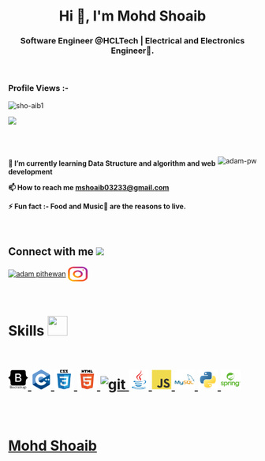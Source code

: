  
 <h1 align="center">Hi 👋, I'm Mohd Shoaib</h1>
<h3 align="center">Software Engineer @HCLTech | Electrical and Electronics Engineer🌟.</h3>

<br>

<p align="right"> <h3>Profile Views :-</h3> <img src="https://komarev.com/ghpvc/?username=sho-aib1&label=Profile%20views&color=0e75b6&style=flat"
    alt="sho-aib1" /> 
  </p>

<a href="https://github.com/DenverCoder1/readme-typing-svg"><img src="https://readme-typing-svg.herokuapp.com?lines=Electrical+and+Electronics+Engineer;Aspiring+Developer;Always+learning+new+things&center=true&width=500&height=50"></a>


<br>
<br>
<p><img align="right" src="https://github.com/Adam-pw/Adam-pw/blob/main/animation_500_kxa883sd.gif" alt="adam-pw" /></p>

<h4>
 🌱  I’m currently learning Data Structure and algorithm and web development 

 📫 How to reach me **mshoaib03233@gmail.com**

⚡ Fun fact :- Food and Music🎵 are the reasons to live.
</h4>
<br>

<h2> Connect with me <img src='https://raw.githubusercontent.com/ShahriarShafin/ShahriarShafin/main/Assets/handshake.gif' width="100px"> </h2>
<p align="left">
  <a href="https://www.linkedin.com/in/mohd-shoaib-088284178/" target="blank"><img align="center"
      src="https://raw.githubusercontent.com/rahuldkjain/github-profile-readme-generator/master/src/images/icons/Social/linked-in-alt.svg"
      alt="adam pithewan" height="30" width="40" /></a>
  <a href="https://instagram.com/sho_aib_143" target="blank"><img align="center" src="https://raw.githubusercontent.com/SubhadeepZilong/SubhadeepZilong/main/icons/Social/instagram.svg" alt="sho_aib_143" height="30" width="40" /></a>
</p>

<br>

<h1> Skills <img src = "https://media2.giphy.com/media/QssGEmpkyEOhBCb7e1/giphy.gif?cid=ecf05e47a0n3gi1bfqntqmob8g9aid1oyj2wr3ds3mg700bl&rid=giphy.gif" width = "40px" height="40px" </h1>
 <br>
 <br>
<p align="left">
        <a href="https://getbootstrap.com" target="_blank" rel="noreferrer">
    <img src="https://raw.githubusercontent.com/devicons/devicon/master/icons/bootstrap/bootstrap-plain-wordmark.svg"
      alt="bootstrap" width="40" height="40" /> </a>  <a href="https://www.w3schools.com/cpp/" target="_blank" rel="noreferrer">
    <img src="https://raw.githubusercontent.com/devicons/devicon/master/icons/cplusplus/cplusplus-original.svg"
      alt="cplusplus" width="40" height="40" /> </a> <a href="https://www.w3schools.com/css/" target="_blank"
    rel="noreferrer"> <img
      src="https://raw.githubusercontent.com/devicons/devicon/master/icons/css3/css3-original-wordmark.svg" alt="css3"
      width="40" height="40" /> </a> <a href="https://www.w3.org/html/" target="_blank" rel="noreferrer"> <img
      src="https://raw.githubusercontent.com/devicons/devicon/master/icons/html5/html5-original-wordmark.svg"
      alt="html5" width="40" height="40" /> </a> <a href="https://git-scm.com/" target="_blank" rel="noreferrer"> <img src="https://www.vectorlogo.zone/logos/git-scm/git-scm-icon.svg" alt="git" width="40" height="40"/> </a>
        <a href="https://www.java.com" target="_blank" rel="noreferrer"> <img
      src="https://raw.githubusercontent.com/devicons/devicon/master/icons/java/java-original.svg" alt="java" width="40"
      height="40" /> </a> <a href="https://developer.mozilla.org/en-US/docs/Web/JavaScript" target="_blank"
    rel="noreferrer"> <img
      src="https://raw.githubusercontent.com/devicons/devicon/master/icons/javascript/javascript-original.svg"
      alt="javascript" width="40" height="40" /> </a> <a href="https://www.mysql.com/" target="_blank" rel="noreferrer"> <img
      src="https://raw.githubusercontent.com/devicons/devicon/master/icons/mysql/mysql-original-wordmark.svg"
      alt="mysql" width="40" height="40" /> </a> </a>  </a>   <a href="https://www.python.org" target="_blank" rel="noreferrer"> <img
      src="https://raw.githubusercontent.com/devicons/devicon/master/icons/python/python-original.svg" alt="python"
      width="40" height="40" /> </a> <a href="https://spring.io" target="_blank" rel="noreferrer"> <img
      src="https://raw.githubusercontent.com/devicons/devicon/master/icons/spring/spring-original-wordmark.svg" alt="spring"
      width="40" height="40" /> </a></p>

<br>



[Mohd Shoaib](https://github.com/sho-aib1/sho-aib1)


<!---
sho-aib1/sho-aib1 is a ✨ special ✨ repository because its `README.md` (this file) appears on your GitHub profile.
You can click the Preview link to take a look at your changes.
--->
